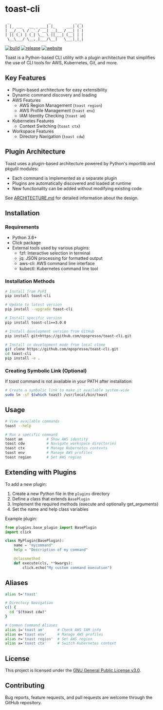 # toast-cli

```
 _                  _           _ _
| |_ ___   __ _ ___| |_     ___| (_)
| __/ _ \ / _` / __| __|__ / __| | |
| || (_) | (_| \__ \ ||___| (__| | |
 \__\___/ \__,_|___/\__|   \___|_|_|
```

[![build](https://img.shields.io/github/actions/workflow/status/opspresso/toast-cli/push.yml?branch=main&style=for-the-badge&logo=github)](https://github.com/opspresso/toast-cli/actions/workflows/push.yml)
[![release](https://img.shields.io/github/v/release/opspresso/toast-cli?style=for-the-badge&logo=github)](https://github.com/opspresso/toast-cli/releases)
[![website](https://img.shields.io/badge/website-toast--cli-blue?style=for-the-badge&logo=github)](https://toast.sh/)

Toast is a Python-based CLI utility with a plugin architecture that simplifies the use of CLI tools for AWS, Kubernetes, Git, and more.

## Key Features

* Plugin-based architecture for easy extensibility
* Dynamic command discovery and loading
* AWS Features
  - AWS Region Management (`toast region`)
  - AWS Profile Management (`toast env`)
  - IAM Identity Checking (`toast am`)
* Kubernetes Features
  - Context Switching (`toast ctx`)
* Workspace Features
  - Directory Navigation (`toast cdw`)

## Plugin Architecture

Toast uses a plugin-based architecture powered by Python's importlib and pkgutil modules:

* Each command is implemented as a separate plugin
* Plugins are automatically discovered and loaded at runtime
* New functionality can be added without modifying existing code

See [ARCHITECTURE.md](ARCHITECTURE.md) for detailed information about the design.

## Installation

### Requirements

* Python 3.6+
* Click package
* External tools used by various plugins:
  - fzf: Interactive selection in terminal
  - jq: JSON processing for formatted output
  - aws-cli: AWS command line interface
  - kubectl: Kubernetes command line tool

### Installation Methods

```bash
# Install from PyPI
pip install toast-cli

# Update to latest version
pip install --upgrade toast-cli

# Install specific version
pip install toast-cli==3.0.0

# Install development version from GitHub
pip install git+https://github.com/opspresso/toast-cli.git

# Install in development mode from local clone
git clone https://github.com/opspresso/toast-cli.git
cd toast-cli
pip install -e .
```

### Creating Symbolic Link (Optional)

If toast command is not available in your PATH after installation:

```bash
# Create a symbolic link to make it available system-wide
sudo ln -sf $(which toast) /usr/local/bin/toast
```

## Usage

```bash
# View available commands
toast --help

# Run a specific command
toast am           # Show AWS identity
toast cdw          # Navigate workspace directories
toast ctx          # Manage Kubernetes contexts
toast env          # Manage AWS profiles
toast region       # Set AWS region
```

## Extending with Plugins

To add a new plugin:

1. Create a new Python file in the `plugins` directory
2. Define a class that extends `BasePlugin`
3. Implement the required methods (execute and optionally get_arguments)
4. Set the name and help class variables

Example plugin:

```python
from plugins.base_plugin import BasePlugin
import click

class MyPlugin(BasePlugin):
    name = "mycommand"
    help = "Description of my command"

    @classmethod
    def execute(cls, **kwargs):
        click.echo("My custom command execution")
```

## Aliases

```bash
alias t='toast'

# Directory Navigation
c() {
  cd "$(toast cdw)"
}

# Common Command Aliases
alias i='toast am'      # Check AWS IAM info
alias e='toast env'     # Manage AWS profiles
alias r='toast region'  # Set AWS region
alias x='toast ctx'     # Switch Kubernetes context
```

## License

This project is licensed under the [GNU General Public License v3.0](LICENSE).

## Contributing

Bug reports, feature requests, and pull requests are welcome through the GitHub repository.

